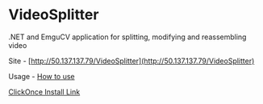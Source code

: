VideoSplitter
=============

.NET and EmguCV application for splitting, modifying and reassembling video

Site - [http://50.137.137.79/VideoSplitter](http://50.137.137.79/VideoSplitter)

Usage - [How to use](http://50.137.137.79/VideoSplitter/VideoSplitter_Usage.pdf)

[ClickOnce Install Link](http://50.137.137.79/VideoSplitter/VideoSplitter.application)